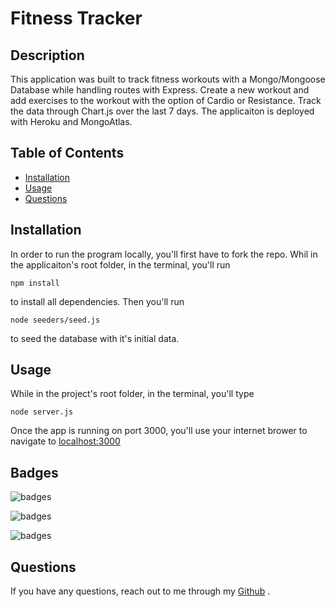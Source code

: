 # Fitness Tracker

## Description

This application was built to track fitness workouts with a Mongo/Mongoose Database while handling routes with Express. Create a new workout and add exercises to the workout with the option of Cardio or Resistance. Track the data through Chart.js over the last 7 days. The applicaiton is deployed with Heroku and MongoAtlas.

## Table of Contents

- [Installation](#Installation)
- [Usage](#Usage)
- [Questions](#Questions)

## Installation

In order to run the program locally, you'll first have to fork the repo. Whil in the applicaiton's root folder, in the terminal, you'll run

    npm install

to install all dependencies. Then you'll run

    node seeders/seed.js

to seed the database with it's initial data.

## Usage

While in the project's root folder, in the terminal, you'll type

    node server.js

Once the app is running on port 3000, you'll use your internet brower to navigate to [localhost:3000](http://localhost:3000/)

## Badges

![badges](https://img.shields.io/badge/Language-JavaScript-red)

![badges](https://img.shields.io/badge/Database-Mongo/Mongoose-green)

![badges](https://img.shields.io/badge/Environment-Node-yellow)

## Questions

If you have any questions, reach out to me through my [Github](www.github.com/levickane) .
